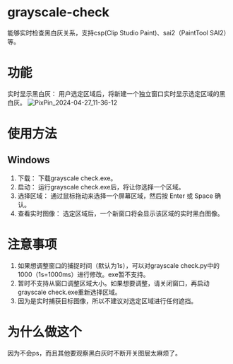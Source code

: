 # grayscale-check
能够实时检查黑白灰关系，支持csp(Clip Studio Paint)、sai2（PaintTool SAI2）等。
# 功能
实时显示黑白灰： 用户选定区域后，将新建一个独立窗口实时显示选定区域的黑白灰。
![PixPin_2024-04-27_11-36-12](https://github.com/asteltis/grayscale-check/assets/145424226/f65f4de4-23de-4a56-b848-9940ba3f0ebc)
# 使用方法
## Windows
1. 下载： 下载grayscale check.exe。
2. 启动： 运行grayscale check.exe后，将让你选择一个区域。
3. 选择区域： 通过鼠标拖动来选择一个屏幕区域，然后按 Enter 或 Space 确认。
4. 查看实时图像： 选定区域后，一个新窗口将会显示该区域的实时黑白图像。
# 注意事项
1. 如果想调整窗口的捕捉时间（默认为1s），可以对grayscale check.py中的1000（1s=1000ms）进行修改。exe暂不支持。
2. 暂时不支持从窗口调整区域大小。如果想要调整，请关闭窗口，再启动grayscale check.exe重新选择区域。
3. 因为是实时捕获目标图像，所以不建议对选定区域进行任何遮挡。
#  为什么做这个
因为不会ps，而且其他要观察黑白灰时不断开关图层太麻烦了。
